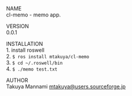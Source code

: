 NAME  
    cl-memo - memo app.

VERSION  
    0.0.1
 
INSTALLATION  
    1. install roswell   
    2. `$ ros install mtakuya/cl-memo`  
    3. `$ cd ~/.roswell/bin`  
    4. `$ ./memo test.txt`
 
AUTHOR  
    Takuya Mannami <mtakuya@users.sourceforge.jp>
    
